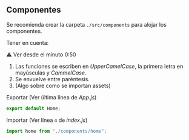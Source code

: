 ## Componentes

Se recomienda crear la carpeta `./src/components` para alojar los componentes.

Tener en cuenta:

⚠ Ver desde el minuto 0:50

1. Las funciones se escriben en _UpperCamelCase_, la primera letra en mayúsculas y _CammelCase_.
2. Se envuelve entre paréntesis.
3. (Algo sobre como se importan assets)

Exportar (Ver última linea de _App.js_)

```js
export default Home;
```

Importar (Ver línea `4` de _index.js_)

```js
import home from "./components/home";
```

